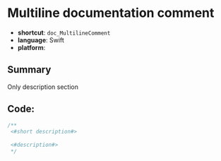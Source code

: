 # Multiline documentation comment
- **shortcut**: `doc_MultilineComment`
- **language**: Swift
- **platform**: 

## Summary
Only description section

## Code:
```swift
/**
 <#short description#>
 
 <#description#>   
 */
```